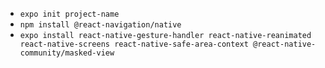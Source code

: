 - `expo init project-name`
- `npm install @react-navigation/native`
- `expo install react-native-gesture-handler react-native-reanimated react-native-screens react-native-safe-area-context @react-native-community/masked-view`